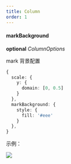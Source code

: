 ```yaml
---
title: Column
order: 1
---
```



#### markBackground

<description>**optional** *ColumnOptions*</description>

mark 背景配置

```ts
{
  scale: {
    y: {
      domain: [0, 0.5]
    }
  },
  markBackground: {
    style: {
      fill: '#eee'
    }
  },
}
```

示例：

<img src="https://mdn.alipayobjects.com/huamei_qa8qxu/afts/img/A*JhiETbmdyMkAAAAAAAAAAAAADmJ7AQ/original" />
